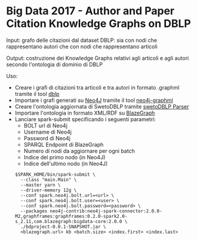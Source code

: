 # Big Data 2017 - Author and Paper Citation Knowledge Graphs on DBLP	

Input: grafo delle citazioni dal dataset DBLP: sia con nodi che rappresentano autori che con nodi che rappresentano articoli

Output: costruzione dei Knowledge Graphs relativi agli articoli e agli autori secondo l'ontologia di dominio di DBLP	

Uso: 
- Creare i grafi di citazioni tra articoli e tra autori in formato .graphml tramite il tool [dblp](https://github.com/fcibecchini/dblp)
- Importare i grafi generati su [Neo4J](https://neo4j.com/) tramite il tool [neo4j-graphml](https://github.com/jexp/neo4j-shell-tools)
- Creare l'ontologia aggiornata di SwetoDBLP tramite [swetoDBLP Parser](https://github.com/fcibecchini/swetodblp_parser)
- Importare l'ontologia in formato XML/RDF su [BlazeGraph](https://www.blazegraph.com/product/)
- Lanciare spark-submit specificando i seguenti parametri: 
  - BOLT url di Neo4j
  - Username di Neo4j
  - Password di Neo4j
  - SPARQL Endpoint di BlazeGraph
  - Numero di nodi da aggiornare per ogni batch
  - Indice del primo nodo (in Neo4J)
  - Indice dell'ultimo nodo (in Neo4J)
  ````
  $SPARK_HOME/bin/spark-submit \
	--class "main.Main" \
	--master yarn \
	--driver-memory 12g \
	--conf spark.neo4j.bolt.url=<url> \
	--conf spark.neo4j.bolt.user=<user> \
	--conf spark.neo4j.bolt.password=<password> \
	--packages neo4j-contrib:neo4j-spark-connector:2.0.0-M2,graphframes:graphframes:0.2.0-spark2.0-s_2.11,com.blazegraph:bigdata-core:2.0.0 \
	./bdproject-0.0.1-SNAPSHOT.jar \
	<blazegraph.url> kb <batch.size> <index.first> <index.last>
  ````

